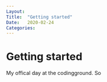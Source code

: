 ```yaml
---
Layout:
Title:	"Getting started"
Date:	2020-02-24
Categories:
---
```

# Getting started 

 My offical day at the codingground.
 So 
